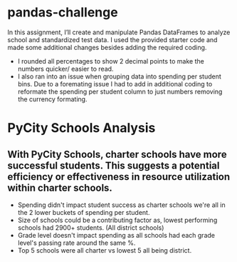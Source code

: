 # pandas-challenge
In this assignment, I’ll create and manipulate Pandas DataFrames to analyze school and standardized test data.
I used the provided starter code and made some additional changes besides adding the required coding. 
- I rounded all percentages to show 2 decimal points to make the numbers quicker/ easier to read.
- I also ran into an issue when grouping data into spending per student bins. Due to a foremating issue I had to add in additional coding to reformate the spending per student column to just numbers removing the currency formating. 


# PyCity Schools Analysis

## With PyCity Schools, charter schools have more successful students. This suggests a potential efficiency or effectiveness in resource utilization within charter schools.

* Spending didn't impact student success as charter schools we're all in the 2 lower buckets of spending per student.
* Size of schools could be a contributing factor as, lowest performing schools had 2900+ students. (All district schools)
* Grade level doesn't impact spending as all schools had each grade level's passing rate around the same %.
* Top 5 schools were all charter vs lowest 5 all being district.
